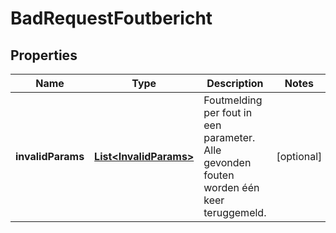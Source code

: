 # BadRequestFoutbericht

## Properties
Name | Type | Description | Notes
------------ | ------------- | ------------- | -------------
**invalidParams** | [**List&lt;InvalidParams&gt;**](InvalidParams.md) | Foutmelding per fout in een parameter. Alle gevonden fouten worden één keer teruggemeld. |  [optional]
